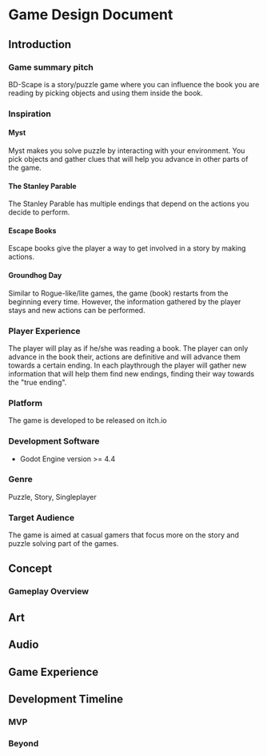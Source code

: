 # Game Design Document

## Introduction

### Game summary pitch

BD-Scape is a story/puzzle game where you can influence the book you are reading by picking objects and using them inside the book.

### Inspiration

#### Myst

Myst makes you solve puzzle by interacting with your environment. You pick objects and gather clues that will help you advance in other parts of the game.

#### The Stanley Parable

The Stanley Parable has multiple endings that depend on the actions you decide to perform.

#### Escape Books

Escape books give the player a way to get involved in a story by making actions.

#### Groundhog Day

Similar to Rogue-like/lite games, the game (book) restarts from the beginning every time. However, the information gathered by the player stays and new actions can be performed.


### Player Experience

The player will play as if he/she was reading a book. The player can only advance in the book their, actions are definitive and will advance them towards a certain ending. In each playthrough the player will gather new information that will help them find new endings, finding their way towards the "true ending".

### Platform

The game is developed to be released on itch.io

### Development Software

- Godot Engine version >= 4.4

### Genre

Puzzle, Story, Singleplayer

### Target Audience

The game is aimed at casual gamers that focus more on the story and puzzle solving part of the games.


## Concept

### Gameplay Overview





## Art



## Audio



## Game Experience



## Development Timeline

### MVP


### Beyond